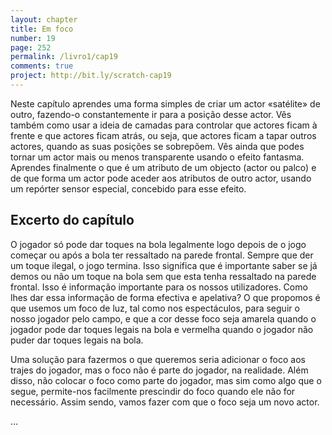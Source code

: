 ```yaml
---
layout: chapter
title: Em foco
number: 19
page: 252
permalink: /livro1/cap19
comments: true
project: http://bit.ly/scratch-cap19
---
```

Neste capítulo aprendes uma forma simples de criar um actor «satélite» de outro, fazendo-o constantemente ir para a posição desse actor. Vês também como usar a ideia de camadas para controlar que actores ficam à frente e que actores ficam atrás, ou seja, que actores ficam a tapar outros actores, quando as suas posições se sobrepõem. Vês ainda que podes tornar um actor mais ou menos transparente usando o efeito fantasma. Aprendes finalmente o que é um atributo de um objecto (actor ou palco) e de que forma um actor pode aceder aos atributos de outro actor, usando um repórter sensor especial, concebido para esse efeito.

## Excerto do capítulo

O jogador só pode dar toques na bola legalmente logo depois de o jogo começar ou após a bola ter ressaltado na parede frontal. Sempre que der um toque ilegal, o jogo termina. Isso significa que é importante saber se já demos ou não um toque na bola sem que esta tenha ressaltado na parede frontal. Isso é informação importante para os nossos utilizadores. Como lhes dar essa informação de forma efectiva e apelativa? O que propomos é que usemos um foco de luz, tal como nos espectáculos, para seguir o nosso jogador pelo campo, e que a cor desse foco seja amarela quando o jogador pode dar toques legais na bola e vermelha quando o jogador não puder dar toques legais na bola.

Uma solução para fazermos o que queremos seria adicionar o foco aos trajes do jogador, mas o foco não é parte do jogador, na realidade. Além disso, não colocar o foco como parte do jogador, mas sim como algo que o segue, permite-nos facilmente prescindir do foco quando ele não for necessário. Assim sendo, vamos fazer com que o foco seja um novo actor.


…
